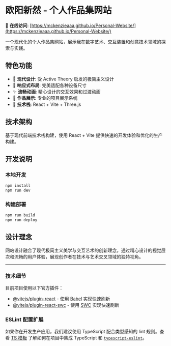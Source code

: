 # 欧阳新然 - 个人作品集网站

🎨 **在线访问**: [https://mckenzieaaa.github.io/Personal-Website/](https://mckenzieaaa.github.io/Personal-Website/)

一个现代化的个人作品集网站，展示我在数字艺术、交互装置和创意技术领域的探索与实践。

## 特色功能

- 🎯 **现代设计**: 受 Active Theory 启发的极简主义设计
- 📱 **响应式布局**: 完美适配各种设备尺寸
- ✨ **流畅动画**: 精心设计的交互效果和过渡动画
- 🎨 **作品展示**: 专业的项目展示系统
- 🔧 **技术栈**: React + Vite + Three.js

## 技术架构

基于现代前端技术栈构建，使用 React + Vite 提供快速的开发体验和优化的生产构建。

## 开发说明

### 本地开发
```bash
npm install
npm run dev
```

### 构建部署
```bash
npm run build
npm run deploy
```

## 设计理念

网站设计融合了现代极简主义美学与交互艺术的创新理念，通过精心设计的视觉层次和流畅的用户体验，展现创作者在技术与艺术交叉领域的独特视角。

---

### 技术细节

目前项目使用以下官方插件：

- [@vitejs/plugin-react](https://github.com/vitejs/vite-plugin-react/blob/main/packages/plugin-react) - 使用 [Babel](https://babeljs.io/) 实现快速刷新
- [@vitejs/plugin-react-swc](https://github.com/vitejs/vite-plugin-react/blob/main/packages/plugin-react-swc) - 使用 [SWC](https://swc.rs/) 实现快速刷新

### ESLint 配置扩展

如果你在开发生产应用，我们建议使用 TypeScript 配合类型感知的 lint 规则。查看 [TS 模板](https://github.com/vitejs/vite/tree/main/packages/create-vite/template-react-ts) 了解如何在项目中集成 TypeScript 和 [`typescript-eslint`](https://typescript-eslint.io)。
